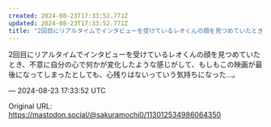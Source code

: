 ```yaml
---
created: 2024-08-23T17:33:52.771Z
updated: 2024-08-23T17:33:52.771Z
title: "2回目にリアルタイムでインタビューを受けているレオくんの顔を見つめていたとき、不[...]"
---
```


<p>2回目にリアルタイムでインタビューを受けているレオくんの顔を見つめていたとき、不意に自分の心で何かが変化したような感じがして、もしもこの映画が最後になってしまったとしても、心残りはないっていう気持ちになった…。</p>

&mdash; 2024-08-23 17:33:52 UTC

Original URL: https://mastodon.social/@sakuramochi0/113012534986064350
